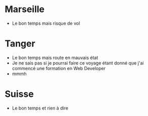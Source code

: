# Marseille

- Le bon temps mais risque de vol

# Tanger

- Le bon temps mais route en mauvais état
- Je ne sais pas si je pourrai faire ce voyage étant donné que j'ai commencé une formation en Web Developer
- mmmh 

# Suisse

- Le bon temps et rien à dire

